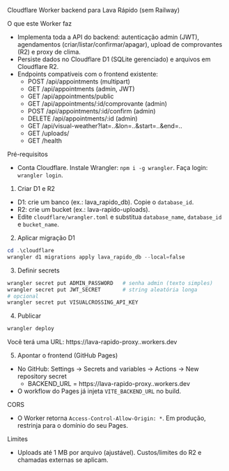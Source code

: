 Cloudflare Worker backend para Lava Rápido (sem Railway)

O que este Worker faz
- Implementa toda a API do backend: autenticação admin (JWT), agendamentos (criar/listar/confirmar/apagar), upload de comprovantes (R2) e proxy de clima.
- Persiste dados no Cloudflare D1 (SQLite gerenciado) e arquivos em Cloudflare R2.
- Endpoints compatíveis com o frontend existente:
  - POST /api/appointments (multipart)
  - GET /api/appointments (admin, JWT)
  - GET /api/appointments/public
  - GET /api/appointments/:id/comprovante (admin)
  - POST /api/appointments/:id/confirm (admin)
  - DELETE /api/appointments/:id (admin)
  - GET /api/visual-weather?lat=..&lon=..&start=..&end=..
  - GET /uploads/<key>
  - GET /health

Pré-requisitos
- Conta Cloudflare. Instale Wrangler: `npm i -g wrangler`. Faça login: `wrangler login`.

1) Criar D1 e R2
- D1: crie um banco (ex.: lava_rapido_db). Copie o `database_id`.
- R2: crie um bucket (ex.: lava-rapido-uploads).
- Edite `cloudflare/wrangler.toml` e substitua `database_name`, `database_id` e `bucket_name`.

2) Aplicar migração D1
```powershell
cd .\cloudflare
wrangler d1 migrations apply lava_rapido_db --local=false
```

3) Definir secrets
```powershell
wrangler secret put ADMIN_PASSWORD   # senha admin (texto simples)
wrangler secret put JWT_SECRET       # string aleatória longa
# opcional
wrangler secret put VISUALCROSSING_API_KEY
```

4) Publicar
```powershell
wrangler deploy
```
Você terá uma URL: https://lava-rapido-proxy.<sua-conta>.workers.dev

5) Apontar o frontend (GitHub Pages)
- No GitHub: Settings → Secrets and variables → Actions → New repository secret
  - BACKEND_URL = https://lava-rapido-proxy.<sua-conta>.workers.dev
- O workflow do Pages já injeta `VITE_BACKEND_URL` no build.

CORS
- O Worker retorna `Access-Control-Allow-Origin: *`. Em produção, restrinja para o domínio do seu Pages.

Limites
- Uploads até 1 MB por arquivo (ajustável). Custos/limites do R2 e chamadas externas se aplicam.
